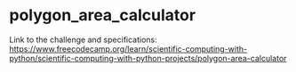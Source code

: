 # polygon_area_calculator
Link to the challenge and specifications: https://www.freecodecamp.org/learn/scientific-computing-with-python/scientific-computing-with-python-projects/polygon-area-calculator
